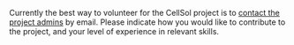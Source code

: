 Currently the best way to volunteer for the CellSol project is to [contact the project admins](mailto:cellsol@robots-everywhere.com) by email. Please indicate how you would like
to contribute to the project, and your level of experience in relevant skills.